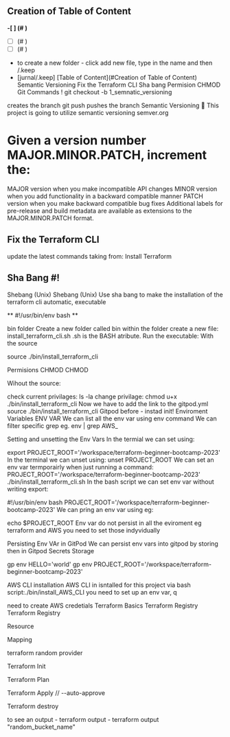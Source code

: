 ## Creation of Table of Content
**-[ ] (# )**
-[ ] (# )
-[ ] (# )
- to create a new folder - click add new file, type in the name and then /.keep
- [jurnal/.keep]
[Table of Content](#Creation of Table of Content)
Semantic Versioning
Fix the Terraform CLI
Sha bang
Permision CHMOD
Git Commands !
git checkout -b 1_semnatic_versioning

creates the branch git push
pushes the branch
Semantic Versioning 🧙
This project is going to utilize semantic versioning semver.org

# Given a version number MAJOR.MINOR.PATCH, increment the:

MAJOR version when you make incompatible API changes
MINOR version when you add functionality in a backward compatible manner
PATCH version when you make backward compatible bug fixes Additional labels for pre-release and build metadata are available as extensions to the MAJOR.MINOR.PATCH format.
## Fix the Terraform CLI
update the latest commands taking from: Install Terraform
## Sha Bang #!
Shebang (Unix) Shebang (Unix)
Use sha bang to make the installation of the terraform cli automatic, executable

** #!/usr/bin/env bash **

bin folder
Create a new folder called bin
within the folder create a new file: install_terraform_cli.sh .sh is the BASH atribute.
Run the executable:
With the source

source ./bin/install_terraform_cli

Permisions CHMOD
CHMOD

Wihout the source:

check current privilages: ls -la change privilage: chmod u+x ./bin/install_terraform_cli Now we have to add the link to the gitpod.yml source ./bin/install_terraform_cli
Gitpod before - instad init!
Enviroment Variables ENV VAR
We can list all the env var using env  command We can filter specific grep eg. env | grep AWS_

Setting and unsetting the Env Vars
In the termial we can set using:

export PROJECT_ROOT='/workspace/terraform-beginner-bootcamp-2023' In the terminal we can unset using:
unset PROJECT_ROOT We can set an env var termporairly when just running a command: PROJECT_ROOT='/workspace/terraform-beginner-bootcamp-2023' ./bin/install_terraform_cli.sh
In the bash script we can set env var without writing export:

#!/usr/bin/env bash 
PROJECT_ROOT='/workspace/terraform-beginner-bootcamp-2023'
We can pring an env var using eg:

echo $PROJECT_ROOT
Env var do not persist in all the eviroment eg terraform and AWS you need to set those indyvidually

Persisting Env VAr in GitPod
We can persist env vars into gitpod by storing then in Gitpod Secrets Storage

gp env HELLO='world' gp env PROJECT_ROOT='/workspace/terraform-beginner-bootcamp-2023'

AWS CLI installation
AWS CLI in isntalled for this project via bash script:./bin/install_AWS_CLI you need to set up an env var, q

need to create AWS credetials
Terraform Basics
Terraform Registry
Terraform Registry

Resource

Mapping

terraform random provider

Terraform Init

Terraform Plan

Terraform Apply // --auto-approve

Terraform destroy

to see an output - terraform output - terraform output "random_bucket_name"
